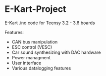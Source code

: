 # E-Kart-Project
E-Kart .ino code for Teensy 3.2 - 3.6 boards

Features:
- CAN bus manipulation
- ESC control (VESC)
- Car sound synthesizing with DAC hardware
- Power managment
- User interface
- Various datalogging features
